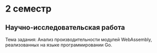 # 2 семестр

## Научно-исследовательская работа

Тема задания: Анализ производительности модулей WebAssembly, реализованных на языке программировании Go.
